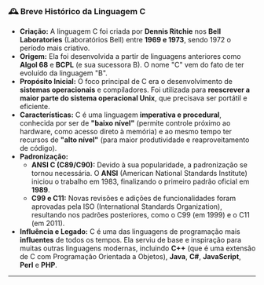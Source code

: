 ### 🕰️ Breve Histórico da Linguagem C

* **Criação:** A linguagem C foi criada por **Dennis Ritchie** nos **Bell Laboratories** (Laboratórios Bell) entre **1969 e 1973**, sendo 1972 o período mais criativo.
* **Origem:** Ela foi desenvolvida a partir de linguagens anteriores como **Algol 68** e **BCPL** (e sua sucessora B). O nome "C" vem do fato de ter evoluído da linguagem "B".
* **Propósito Inicial:** O foco principal de C era o desenvolvimento de **sistemas operacionais** e compiladores. Foi utilizada para **reescrever a maior parte do sistema operacional Unix**, que precisava ser portátil e eficiente.
* **Características:** C é uma linguagem **imperativa e procedural**, conhecida por ser de **"baixo nível"** (permite controle próximo ao hardware, como acesso direto à memória) e ao mesmo tempo ter recursos de **"alto nível"** (para maior produtividade e reaproveitamento de código).
* **Padronização:**
    * **ANSI C (C89/C90):** Devido à sua popularidade, a padronização se tornou necessária. O **ANSI** (American National Standards Institute) iniciou o trabalho em 1983, finalizando o primeiro padrão oficial em **1989**.
    * **C99 e C11:** Novas revisões e adições de funcionalidades foram aprovadas pela ISO (International Standards Organization), resultando nos padrões posteriores, como o C99 (em 1999) e o C11 (em 2011).
* **Influência e Legado:** C é uma das linguagens de programação mais **influentes** de todos os tempos. Ela serviu de base e inspiração para muitas outras linguagens modernas, incluindo **C++** (que é uma extensão de C com Programação Orientada a Objetos), **Java**, **C#**, **JavaScript**, **Perl** e **PHP**.

---
